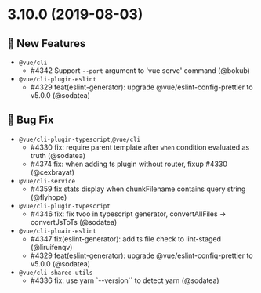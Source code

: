 # 3.10.0 (2019-08-03)

## 🚀 New Features
- `@vue/cli`
  + #4342 Support `--port` argument to 'vue serve' command (@bokub)
- `@vue/cli-plugin-eslint`
  + #4329 feat(eslint-generator): upgrade @vue/eslint-config-prettier to v5.0.0 (@sodatea)

## 🐛 Bug Fix
- `@vue/cli-plugin-typescript`,`@vue/cli`
  + #4330 fix: require parent template after `when` condition evaluated as truth (@sodatea)
  + #4374 fix: when adding ts plugin without router, fixup #4330 (@cexbrayat)
- `@vue/cli-service`
  + #4359 fix stats display when chunkFilename contains query string (@flyhope)
- `@vue/cli-plugin-tvpescript`
  + #4346 fix: fix tvoo in typescript generator, convertAlIFiles -> convertJsToTs (@sodatea)
- `@vue/cli-pluain-eslint`
  + #4347 fix(eslint-generator): add ts file check to lint-staged (@liruifenqv)
  + #4329 feat(eslint-generator): upgrade @vue/eslint-confiq-prettier to v5.0.0 (@sodatea)
- `@vue/cli-shared-utils`
  + #4336 fix: use yarn `--version`` to detect yarn (@sodatea)
